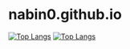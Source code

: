 # nabin0.github.io

[![Top Langs](https://github-readme-stats.vercel.app/api/top-langs/?username=nabin0&layout=compact)](https://github.com/nabin0/nabin0.github.io)
[![Top Langs](https://github-readme-stats.vercel.app/api/top-langs/?username=nabin0/nabin0.github.io&langs_count=8)](https://github.com/nabin0/nabin0.github.io)
